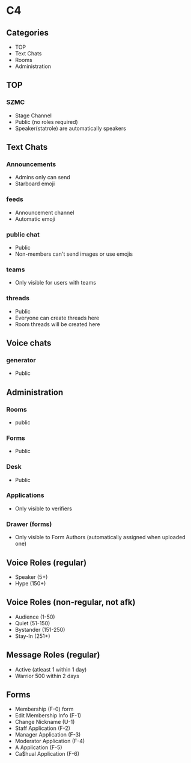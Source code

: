 # C4

## Categories
- TOP
- Text Chats
- Rooms
- Administration
## TOP
### SZMC
- Stage Channel
- Public (no roles required)
- Speaker(statrole) are automatically speakers

## Text Chats
### Announcements
- Admins only can send
- Starboard emoji
### feeds
- Announcement channel
- Automatic emoji

### public chat
- Public
- Non-members can't send images or use emojis

### teams
- Only visible for users with teams
### threads
- Public
- Everyone can create threads here
- Room threads will be created here

## Voice chats
### generator
- Public

## Administration
### Rooms
- public

### Forms
- Public
### Desk
- Public

### Applications
- Only visible to verifiers
### Drawer (forms)
- Only visible to Form Authors (automatically assigned when uploaded one)

## Voice Roles (regular)
- Speaker (5+)
- Hype (150+)


## Voice Roles (non-regular, not afk)
- Audience (1-50)
- Quiet (51-150)
- Bystander (151-250)
- Stay-In (251+)

## Message Roles (regular)
- Active (atleast 1 within 1 day)
- Warrior 500 within 2 days


## Forms
- Membership (F-0) form
- Edit Membership Info (F-1)
- Change Nickname (U-1)
- Staff Application (F-2)
- Manager Application (F-3)
- Moderator Application (F-4)
- A Application (F-5)
- Ca$hual Application (F-6)
